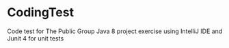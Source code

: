 # CodingTest
Code test for The Public Group
Java 8 project exercise using IntelliJ IDE
and Junit 4 for unit tests
